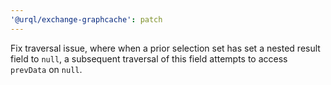 ```yaml
---
'@urql/exchange-graphcache': patch
---
```


Fix traversal issue, where when a prior selection set has set a nested result field to `null`, a subsequent traversal of this field attempts to access `prevData` on `null`.
